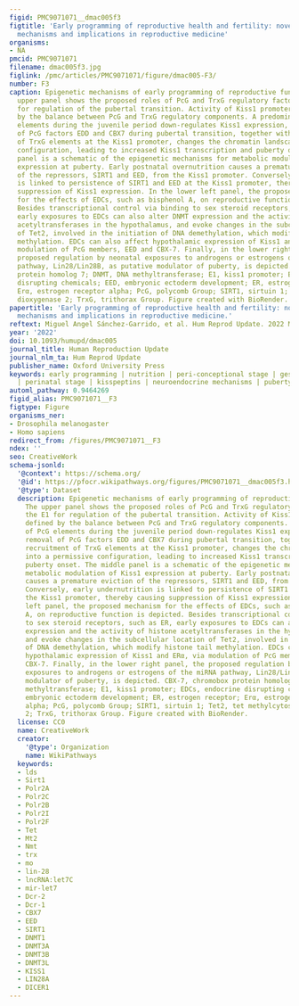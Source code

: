 ```yaml
---
figid: PMC9071071__dmac005f3
figtitle: 'Early programming of reproductive health and fertility: novel neuroendocrine
  mechanisms and implications in reproductive medicine'
organisms:
- NA
pmcid: PMC9071071
filename: dmac005f3.jpg
figlink: /pmc/articles/PMC9071071/figure/dmac005-F3/
number: F3
caption: Epigenetic mechanisms of early programming of reproductive function. The
  upper panel shows the proposed roles of PcG and TrxG regulatory factors on the E1
  for regulation of the pubertal transition. Activity of Kiss1 promoter is defined
  by the balance between PcG and TrxG regulatory components. A predominance of PcG
  elements during the juvenile period down-regulates Kiss1 expression, while removal
  of PcG factors EDD and CBX7 during pubertal transition, together with recruitment
  of TrxG elements at the Kiss1 promoter, changes the chromatin landscape into a permissive
  configuration, leading to increased Kiss1 transcription and puberty onset. The middle
  panel is a schematic of the epigenetic mechanisms for metabolic modulation of Kiss1
  expression at puberty. Early postnatal overnutrition causes a premature eviction
  of the repressors, SIRT1 and EED, from the Kiss1 promoter. Conversely, early undernutrition
  is linked to persistence of SIRT1 and EED at the Kiss1 promoter, thereby causing
  suppression of Kiss1 expression. In the lower left panel, the proposed mechanism
  for the effects of EDCs, such as bisphenol A, on reproductive function is depicted.
  Besides transcriptional control via binding to sex steroid receptors, such as ER,
  early exposures to EDCs can also alter DNMT expression and the activity of histone
  acetyltransferases in the hypothalamus, and evoke changes in the subcellular location
  of Tet2, involved in the initiation of DNA demethylation, which modify histone tail
  methylation. EDCs can also affect hypothalamic expression of Kiss1 and ERα, via
  modulation of PcG members, EED and CBX-7. Finally, in the lower right panel, the
  proposed regulation by neonatal exposures to androgens or estrogens of the miRNA
  pathway, Lin28/Lin28B, as putative modulator of puberty, is depicted. CBX-7, chromobox
  protein homolog 7; DNMT, DNA methyltransferase; E1, kiss1 promoter; EDCs, endocrine
  disrupting chemicals; EED, embryonic ectoderm development; ER, estrogen receptor;
  Erα, estrogen receptor alpha; PcG, polycomb Group; SIRT1, sirtuin 1; Tet2, tet methylcytosine
  dioxygenase 2; TrxG, trithorax Group. Figure created with BioRender.
papertitle: 'Early programming of reproductive health and fertility: novel neuroendocrine
  mechanisms and implications in reproductive medicine.'
reftext: Miguel Angel Sánchez-Garrido, et al. Hum Reprod Update. 2022 May-Jun;28(3):346-375.
year: '2022'
doi: 10.1093/humupd/dmac005
journal_title: Human Reproduction Update
journal_nlm_ta: Hum Reprod Update
publisher_name: Oxford University Press
keywords: early programming | nutrition | peri-conceptional stage | gestational stage
  | perinatal stage | kisspeptins | neuroendocrine mechanisms | puberty | fertility
automl_pathway: 0.9464269
figid_alias: PMC9071071__F3
figtype: Figure
organisms_ner:
- Drosophila melanogaster
- Homo sapiens
redirect_from: /figures/PMC9071071__F3
ndex: ''
seo: CreativeWork
schema-jsonld:
  '@context': https://schema.org/
  '@id': https://pfocr.wikipathways.org/figures/PMC9071071__dmac005f3.html
  '@type': Dataset
  description: Epigenetic mechanisms of early programming of reproductive function.
    The upper panel shows the proposed roles of PcG and TrxG regulatory factors on
    the E1 for regulation of the pubertal transition. Activity of Kiss1 promoter is
    defined by the balance between PcG and TrxG regulatory components. A predominance
    of PcG elements during the juvenile period down-regulates Kiss1 expression, while
    removal of PcG factors EDD and CBX7 during pubertal transition, together with
    recruitment of TrxG elements at the Kiss1 promoter, changes the chromatin landscape
    into a permissive configuration, leading to increased Kiss1 transcription and
    puberty onset. The middle panel is a schematic of the epigenetic mechanisms for
    metabolic modulation of Kiss1 expression at puberty. Early postnatal overnutrition
    causes a premature eviction of the repressors, SIRT1 and EED, from the Kiss1 promoter.
    Conversely, early undernutrition is linked to persistence of SIRT1 and EED at
    the Kiss1 promoter, thereby causing suppression of Kiss1 expression. In the lower
    left panel, the proposed mechanism for the effects of EDCs, such as bisphenol
    A, on reproductive function is depicted. Besides transcriptional control via binding
    to sex steroid receptors, such as ER, early exposures to EDCs can also alter DNMT
    expression and the activity of histone acetyltransferases in the hypothalamus,
    and evoke changes in the subcellular location of Tet2, involved in the initiation
    of DNA demethylation, which modify histone tail methylation. EDCs can also affect
    hypothalamic expression of Kiss1 and ERα, via modulation of PcG members, EED and
    CBX-7. Finally, in the lower right panel, the proposed regulation by neonatal
    exposures to androgens or estrogens of the miRNA pathway, Lin28/Lin28B, as putative
    modulator of puberty, is depicted. CBX-7, chromobox protein homolog 7; DNMT, DNA
    methyltransferase; E1, kiss1 promoter; EDCs, endocrine disrupting chemicals; EED,
    embryonic ectoderm development; ER, estrogen receptor; Erα, estrogen receptor
    alpha; PcG, polycomb Group; SIRT1, sirtuin 1; Tet2, tet methylcytosine dioxygenase
    2; TrxG, trithorax Group. Figure created with BioRender.
  license: CC0
  name: CreativeWork
  creator:
    '@type': Organization
    name: WikiPathways
  keywords:
  - lds
  - Sirt1
  - Polr2A
  - Polr2C
  - Polr2B
  - Polr2I
  - Polr2F
  - Tet
  - Mt2
  - Nmt
  - trx
  - mo
  - lin-28
  - lncRNA:let7C
  - mir-let7
  - Dcr-2
  - Dcr-1
  - CBX7
  - EED
  - SIRT1
  - DNMT1
  - DNMT3A
  - DNMT3B
  - DNMT3L
  - KISS1
  - LIN28A
  - DICER1
---
```

